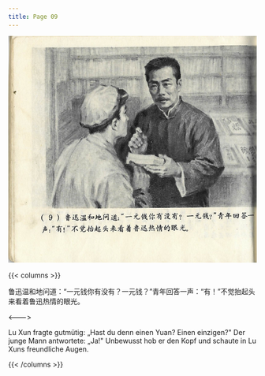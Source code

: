 ```yaml
---
title: Page 09
---
```


![luxun front](../../../images/luxun/MaiShuDeGuShi/10-page-00001.jpg)

{{< columns >}}

鲁迅温和地问道：“一元钱你有没有？一元钱？”青年回答一声：“有！”不觉抬起头来看着鲁迅热情的眼光。

<--->

Lu Xun fragte gutmütig: „Hast du denn einen Yuan? Einen einzigen?" Der junge Mann antwortete: „Ja!" Unbewusst hob er den Kopf und schaute in Lu Xuns freundliche Augen.

{{< /columns >}}